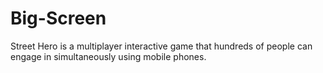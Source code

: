 # Big-Screen
Street Hero is a multiplayer interactive game that hundreds of people can engage in simultaneously using mobile phones.
